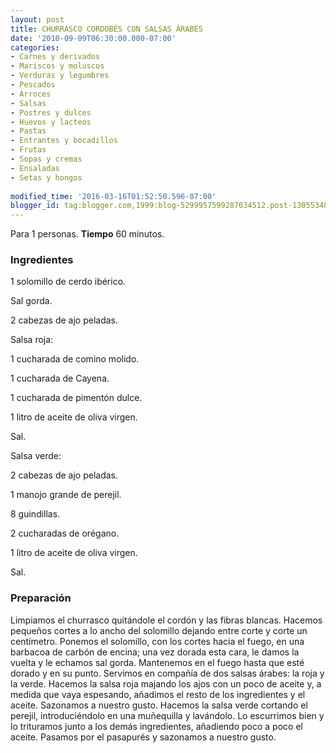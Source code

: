 ```yaml
---
layout: post
title: CHURRASCO CORDOBÉS CON SALSAS ÁRABES
date: '2010-09-09T06:30:00.000-07:00'
categories:
- Carnes y derivados
- Mariscos y moluscos
- Verduras y legumbres
- Pescados
- Arroces
- Salsas
- Postres y dulces
- Huevos y lacteos
- Pastas
- Entrantes y bocadillos
- Frutas
- Sopas y cremas
- Ensaladas
- Setas y hongos
 
modified_time: '2016-03-16T01:52:50.596-07:00'
blogger_id: tag:blogger.com,1999:blog-5299957599287034512.post-1305534840272431490
---
```


Para 1 personas.
<b>Tiempo</b> 60 minutos.

<h3>Ingredientes</h3>

1 solomillo de cerdo ibérico.

Sal gorda.

2 cabezas de ajo peladas.

Salsa roja:

1 cucharada de comino molido.

1 cucharada de Cayena.

1 cucharada de pimentón dulce.

1 litro de aceite de oliva virgen.

Sal.

Salsa verde:

2 cabezas de ajo peladas.

1 manojo grande de perejil.

8 guindillas.

2 cucharadas de orégano.

1 litro de aceite de oliva virgen.

Sal.

<h3>Preparación</h3>

Limpiamos el churrasco quitándole el cordón y las fibras blancas. Hacemos pequeños cortes a lo ancho del solomillo dejando entre corte y corte un centímetro. Ponemos el solomillo, con los cortes hacia el fuego, en una barbacoa de carbón de encina; una vez dorada esta cara, le damos la vuelta y le echamos sal gorda. Mantenemos en el fuego hasta que esté dorado y en su punto. Servimos en compañía de dos salsas árabes: la roja y la verde. Hacemos la salsa roja majando los ajos con un poco de aceite y, a medida que vaya espesando, añadimos el resto de los ingredientes y el aceite. Sazonamos a nuestro gusto. Hacemos la salsa verde cortando el perejil, introduciéndolo en una muñequilla y lavándolo. Lo escurrimos bien y lo trituramos junto a los demás ingredientes, añadiendo poco a poco el aceite. Pasamos por el pasapurés y sazonamos a nuestro gusto.

